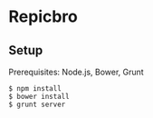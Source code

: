 Repicbro
================

Setup
-----
Prerequisites: Node.js, Bower, Grunt

    $ npm install
    $ bower install
    $ grunt server
